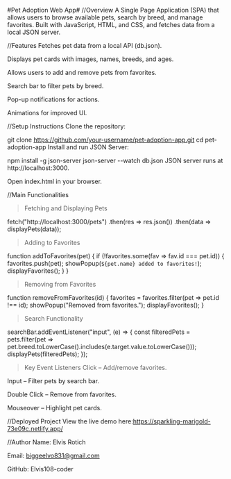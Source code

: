 #Pet Adoption Web App#
//Overview
A Single Page Application (SPA) that allows users to browse available pets, search by breed, and manage favorites. Built with JavaScript, HTML, and CSS, and fetches data from a local JSON server.

//Features
Fetches pet data from a local API (db.json).

Displays pet cards with images, names, breeds, and ages.

Allows users to add and remove pets from favorites.

Search bar to filter pets by breed.

Pop-up notifications for actions.

Animations for improved UI.

//Setup Instructions
Clone the repository:

git clone https://github.com/your-username/pet-adoption-app.git
cd pet-adoption-app
Install and run JSON Server:


npm install -g json-server
json-server --watch db.json
JSON server runs at http://localhost:3000.

Open index.html in your browser.

//Main Functionalities
>Fetching and Displaying Pets


fetch("http://localhost:3000/pets")
  .then(res => res.json())
  .then(data => displayPets(data));
>Adding to Favorites

function addToFavorites(pet) {
    if (!favorites.some(fav => fav.id === pet.id)) {
        favorites.push(pet);
        showPopup(`${pet.name} added to favorites!`);
        displayFavorites();
    }
}
>Removing from Favorites

function removeFromFavorites(id) {
    favorites = favorites.filter(pet => pet.id !== id);
    showPopup("Removed from favorites.");
    displayFavorites();
}
>Search Functionality

searchBar.addEventListener("input", (e) => {
    const filteredPets = pets.filter(pet => pet.breed.toLowerCase().includes(e.target.value.toLowerCase()));
    displayPets(filteredPets);
});
>Key Event Listeners
Click – Add/remove favorites.

Input – Filter pets by search bar.

Double Click – Remove from favorites.

Mouseover – Highlight pet cards.

//Deployed Project
View the live demo here:https://sparkling-marigold-73e09c.netlify.app/

//Author
Name: Elvis Rotich

Email: biggeelvo831@gmail.com

GitHub: Elvis108-coder